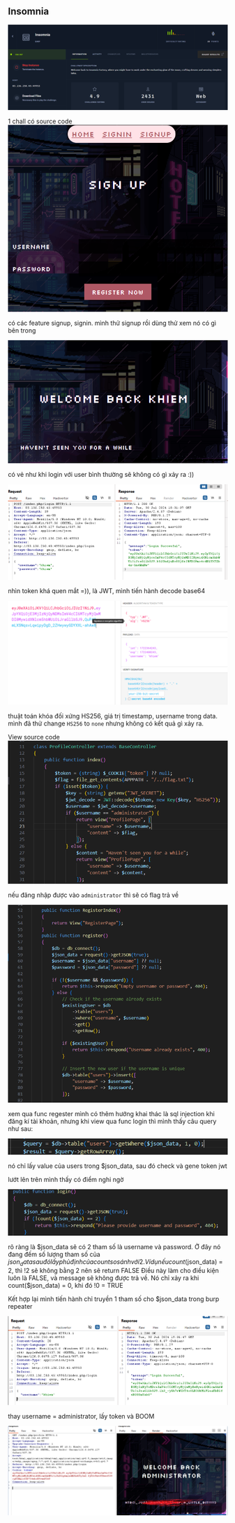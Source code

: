 ## Insomnia
![image](../img/2.1.png)

1 chall có source code
![image](../img/2.2.png)

có các feature signup, signin. mình thử signup rồi dùng thử xem nó có gì bên trong 

![image](../img/2.3.png)

có vẻ như khi login với user bình thường sẽ không có gì xảy ra :))

![image](../img/2.4.png)

nhìn token khá quen mắt =)), là JWT, mình tiến hành decode base64

![image](../img/2.5.png)

thuật toán khóa đối xứng HS256, giá trị timestamp, username trong data. mình đã thử change `HS256` to `none` nhưng không có kết quả gì xảy ra.

View source code
![image](../img/2.6.png)

nếu đăng nhập được vào `administrator` thì sẽ có flag trả về

![image](../img/2.7.png)

xem qua func regester mình có thêm hướng khai thác là sql injection khi đăng kí tài khoản, nhưng khi view qua func login thì mình thấy câu query như sau:

![image](../img/2.8.png)

nó chỉ lấy value của users trong $json_data, sau đó check và gene token jwt

lướt lên trên mình thấy có điểm nghi ngờ

![image](../img/2.9.png)

rõ ràng là $json_data sẽ có 2 tham số là username và password. Ở đây nó đang đếm số lượng tham số của $json_data sau đó lấy phủ định của count so sánh với 2.
Ví dụ nếu count($json_data) = 2, thì !2 sẽ không bằng 2 nên sẽ return FALSE
Điều này làm cho điều kiện luôn là FALSE, và message sẽ không được trả về. Nó chỉ xảy ra khi count($json_data) = 0, khi đó !0 = TRUE

Kết hợp lại mình tiến hành chỉ truyền 1 tham số cho $json_data trong burp repeater

![image](../img/2.10.png)

thay username = administrator, lấy token và BOOM

![image](../img/2.11.png)